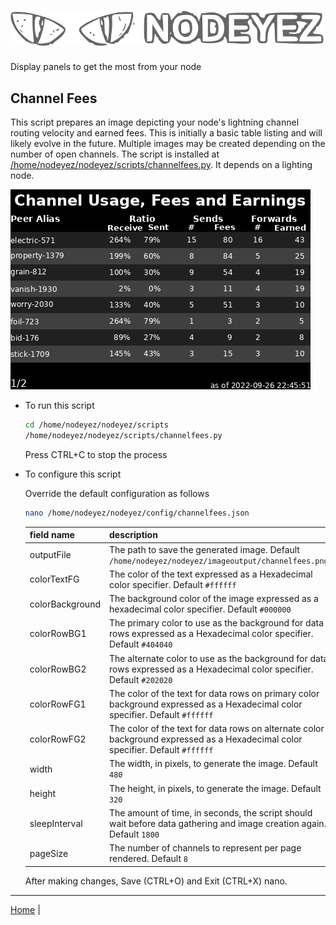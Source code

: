 # ![Nodeyez](../images/nodeyez.svg)
Display panels to get the most from your node

## Channel Fees

This script prepares an image depicting your node's lightning channel routing
velocity and earned fees.  This is initially a basic table listing and will
likely evolve in the future.  Multiple images may be created depending on the
number of open channels.  The script is installed at [/home/nodeyez/nodeyez/scripts/channelfees.py](../scripts/channelfees.py).
It depends on a lighting node.

![sample image of channel balance](../images/channelfees.png)


* To run this script

   ```sh
   cd /home/nodeyez/nodeyez/scripts
   /home/nodeyez/nodeyez/scripts/channelfees.py
   ```

   Press CTRL+C to stop the process

* To configure this script

   Override the default configuration as follows

   ```sh
   nano /home/nodeyez/nodeyez/config/channelfees.json
   ```

   | field name | description |
   | --- | --- |
   | outputFile | The path to save the generated image. Default `/home/nodeyez/nodeyez/imageoutput/channelfees.png` |
   | colorTextFG | The color of the text expressed as a Hexadecimal color specifier. Default `#ffffff` |
   | colorBackground | The background color of the image expressed as a hexadecimal color specifier. Default `#000000` |
   | colorRowBG1 | The primary color to use as the background for data rows expressed as a Hexadecimal color specifier. Default `#404040` |
   | colorRowBG2 | The alternate color to use as the background for data rows expressed as a Hexadecimal color specifier. Default `#202020` |
   | colorRowFG1 | The color of the text for data rows on primary color background expressed as a Hexadecimal color specifier. Default `#ffffff` |
   | colorRowFG2 | The color of the text for data rows on alternate color background expressed as a Hexadecimal color specifier. Default `#ffffff` |
   | width | The width, in pixels, to generate the image. Default `480` |
   | height | The height, in pixels, to generate the image. Default `320` |
   | sleepInterval | The amount of time, in seconds, the script should wait before data gathering and image creation again. Default `1800` |
   | pageSize | The number of channels to represent per page rendered. Default `8` |

   After making changes, Save (CTRL+O) and Exit (CTRL+X) nano.

---

[Home](../README.md) | 

